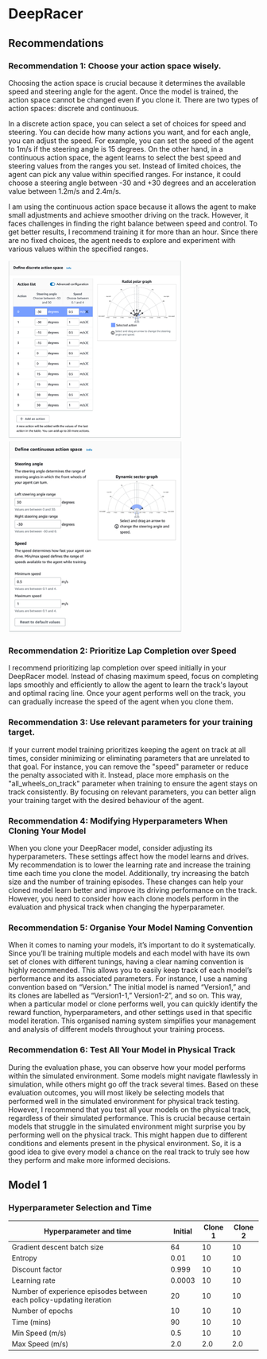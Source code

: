 # DeepRacer

## Recommendations

### Recommendation 1: Choose your action space wisely.

Choosing the action space is crucial because it determines the available speed and steering angle for the agent. Once the model is trained, the action space cannot be changed even if you clone it. There are two types of action spaces: discrete and continuous.

In a discrete action space, you can select a set of choices for speed and steering. You can decide how many actions you want, and for each angle, you can adjust the speed. For example, you can set the speed of the agent to 1m/s if the steering angle is 15 degrees. On the other hand, in a continuous action space, the agent learns to select the best speed and steering values from the ranges you set. Instead of limited choices, the agent can pick any value within specified ranges. For instance, it could choose a steering angle between -30 and +30 degrees and an acceleration value between 1.2m/s and 2.4m/s.

I am using the continuous action space because it allows the agent to make small adjustments and achieve smoother driving on the track. However, it faces challenges in finding the right balance between speed and control. To get better results, I recommend training it for more than an hour. Since there are no fixed choices, the agent needs to explore and experiment with various values within the specified ranges.

<p float="left">
  <img src="Images/DiscreteActionSpace.png" width="350"/>
  <img src="Images/ContinuousActionSpace.png" width="350" /> 
</p>

### Recommendation 2: Prioritize Lap Completion over Speed

I recommend prioritizing lap completion over speed initially in your DeepRacer model. Instead of chasing maximum speed, focus on completing laps smoothly and efficiently to allow the agent to learn the track's layout and optimal racing line. Once your agent performs well on the track, you can gradually increase the speed of the agent when you clone them.

### Recommendation 3: Use relevant parameters for your training target.

If your current model training prioritizes keeping the agent on track at all times, consider minimizing or eliminating parameters that are unrelated to that goal. For instance, you can remove the "speed" parameter or reduce the penalty associated with it. Instead, place more emphasis on the "all_wheels_on_track" parameter when training to ensure the agent stays on track consistently. By focusing on relevant parameters, you can better align your training target with the desired behaviour of the agent.

### Recommendation 4: Modifying Hyperparameters When Cloning Your Model

When you clone your DeepRacer model, consider adjusting its hyperparameters. These settings affect how the model learns and drives. My recommendation is to lower the learning rate and increase the training time each time you clone the model. Additionally, try increasing the batch size and the number of training episodes. These changes can help your cloned model learn better and improve its driving performance on the track. However, you need to consider how each clone models perform in the evaluation and physical track when changing the hyperparameter.

### Recommendation 5: Organise Your Model Naming Convention

When it comes to naming your models, it’s important to do it systematically. Since you’ll be training multiple models and each model with have its own set of clones with different tunings, having a clear naming convention is highly recommended. This allows you to easily keep track of each model’s performance and its associated parameters. For instance, I use a naming convention based on “Version.” The initial model is named “Version1,” and its clones are labelled as “Version1-1,” Version1-2”, and so on. This way, when a particular model or clone performs well, you can quickly identify the reward function, hyperparameters, and other settings used in that specific model iteration. This organised naming system simplifies your management and analysis of different models throughout your training process.

### Recommendation 6: Test All Your Model in Physical Track

During the evaluation phase, you can observe how your model performs within the simulated environment. Some models might navigate flawlessly in simulation, while others might go off the track several times. Based on these evaluation outcomes, you will most likely be selecting models that performed well in the simulated environment for physical track testing. However, I recommend that you test all your models on the physical track, regardless of their simulated performance. This is crucial because certain models that struggle in the simulated environment might surprise you by performing well on the physical track. This might happen due to different conditions and elements present in the physical environment. So, it is a good idea to give every model a chance on the real track to truly see how they perform and make more informed decisions.



## Model 1

### Hyperparameter Selection and Time

| Hyperparameter and time | Initial | Clone 1 | Clone 2 |
| ----------------------- | ------- | ------- | ------- |
| Gradient descent batch size | 64 | 10 | 10 |
| Entropy | 0.01 | 10 | 10 |
| Discount factor | 0.999 | 10 | 10 |
| Learning rate | 0.0003 | 10 | 10 |
| Number of experience episodes between each policy-updating iteration | 20 | 10 | 10 |
| Number of epochs | 10 | 10 | 10 |
| Time (mins) | 90 | 10 | 10 |
| Min Speed (m/s) | 0.5 | 10 | 10 |
| Max Speed (m/s) | 2.0| 2.0 | 2.0 |


